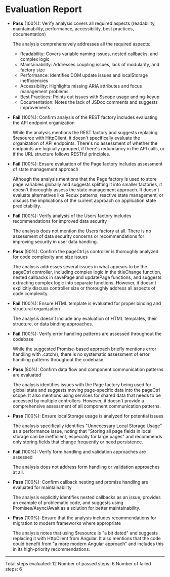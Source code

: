 # Evaluation Report

- **Pass** (100%): Verify analysis covers all required aspects (readability, maintainability, performance, accessibility, best practices, documentation)
  
  The analysis comprehensively addresses all the required aspects:
  - Readability: Covers variable naming issues, nested callbacks, and complex logic
  - Maintainability: Addresses coupling issues, lack of modularity, and factory size
  - Performance: Identifies DOM update issues and localStorage inefficiencies
  - Accessibility: Highlights missing ARIA attributes and focus management problems
  - Best Practices: Points out issues with $scope usage and ng-keyup
  - Documentation: Notes the lack of JSDoc comments and suggests improvements

- **Fail** (100%): Confirm analysis of the REST factory includes evaluating the API endpoint organization
  
  While the analysis mentions the REST factory and suggests replacing $resource with HttpClient, it doesn't specifically evaluate the organization of API endpoints. There's no assessment of whether the endpoints are logically grouped, if there's redundancy in the API calls, or if the URL structure follows RESTful principles.

- **Fail** (100%): Ensure evaluation of the Page factory includes assessment of state management approach
  
  Although the analysis mentions that the Page factory is used to store page variables globally and suggests splitting it into smaller factories, it doesn't thoroughly assess the state management approach. It doesn't evaluate alternatives like Redux patterns, reactive state management, or discuss the implications of the current approach on application state predictability.

- **Fail** (100%): Verify analysis of the Users factory includes recommendations for improved data security
  
  The analysis does not mention the Users factory at all. There is no assessment of data security concerns or recommendations for improving security in user data handling.

- **Pass** (90%): Confirm the pageCtrl.js controller is thoroughly analyzed for code complexity and size issues
  
  The analysis addresses several issues in what appears to be the pageCtrl controller, including complex logic in the titleChange function, nested callbacks in savePage and updatePage functions, and suggests extracting complex logic into separate functions. However, it doesn't explicitly discuss controller size or thoroughly address all aspects of code complexity.

- **Fail** (100%): Ensure HTML template is evaluated for proper binding and structural organization
  
  The analysis doesn't include any evaluation of HTML templates, their structure, or data binding approaches.

- **Fail** (100%): Verify error handling patterns are assessed throughout the codebase
  
  While the suggested Promise-based approach briefly mentions error handling with .catch(), there is no systematic assessment of error handling patterns throughout the codebase.

- **Pass** (80%): Confirm data flow and component communication patterns are evaluated
  
  The analysis identifies issues with the Page factory being used for global state and suggests moving page-specific data into the pageCtrl scope. It also mentions using services for shared data that needs to be accessed by multiple controllers. However, it doesn't provide a comprehensive assessment of all component communication patterns.

- **Pass** (100%): Ensure localStorage usage is analyzed for potential issues
  
  The analysis specifically identifies "Unnecessary Local Storage Usage" as a performance issue, noting that "Storing all page fields in local storage can be inefficient, especially for large pages" and recommends only storing fields that change frequently or need persistence.

- **Fail** (100%): Verify form handling and validation approaches are assessed
  
  The analysis does not address form handling or validation approaches at all.

- **Pass** (100%): Confirm callback nesting and promise handling are evaluated for maintainability
  
  The analysis explicitly identifies nested callbacks as an issue, provides an example of problematic code, and suggests using Promises/Async/Await as a solution for better maintainability.

- **Pass** (100%): Ensure that the analysis includes recommendations for migration to modern frameworks where appropriate
  
  The analysis notes that using $resource is "a bit dated" and suggests replacing it with HttpClient from Angular. It also mentions that the code could benefit from "a more modern Angular approach" and includes this in its high-priority recommendations.

---

Total steps evaluated: 12
Number of passed steps: 6
Number of failed steps: 6